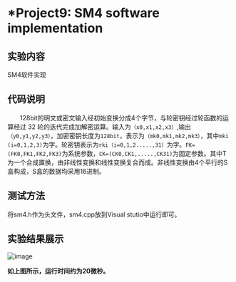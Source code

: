# *Project9: SM4 software implementation  

  
## 实验内容  

SM4软件实现

## 代码说明  

&ensp;&ensp;&ensp;&ensp;128bit的明文或密文输入经初始变换分成4个字节，与轮密钥经过轮函数的运算经过 32 轮的迭代完成加解密运算。输入为`（x0,x1,x2,x3）`,输出`（y0,y1,y2,y3）`，加密密钥长度为`128bit`，表示为`（mk0,mk1,mk2,mk3）`，其中`mki (i=0,1,2,3)`为字。轮密钥表示为`rki（i=0,1,2.....,31）`为字。`FK=(FK0,FK1,FK2,FK3)`为系统参数，`CK=(CK0,CK1,.....,CK31)`为固定参数。其中T为一个合成置换，由非线性变换和线性变换复合而成。非线性变换由4个平行的S盒构成，S盒的数据均采用16进制。  


## 测试方法  

将sm4.h作为头文件，sm4.cpp放到Visual stutio中运行即可。

## 实验结果展示  

![image](https://github.com/xinxingroup32num1/homework-group-32/assets/138662552/5a142bf7-2dfb-461c-bf5e-6f4ebb65d3de)

**如上图所示，运行时间约为20微秒。**
